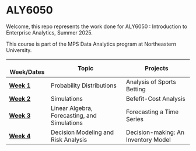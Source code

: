 # ALY6050

Welcome, this repo represents the work done for ALY6050 : Introduction to Enterprise Analytics, Summer 2025.

This course is part of the MPS Data Analytics program at Northeastern University.

|   Week/Dates | Topic | Projects |
|------------------------|------------------------|------------------------|
| [**Week 1**](Module%1/) | Probability Distributions | Analysis of Sports Betting | 
| [**Week 2**](Module%2/) | Simulations | Befefit-Cost Analysis |
| [**Week 3**](Module%3/) | Linear Algebra, Forecasting, and Simulations | Forecasting a Time Series |
| [**Week 4**](Module%4/) | Decision Modeling and Risk Analysis | Decision-making: An Inventory Model |

